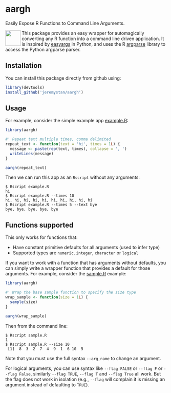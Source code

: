 # aargh

Easily Expose R Functions to Command Line Arguments.

<a href="Pirate Emoji"><img src="https://www.emojirequest.com/images/PirateEmoji.jpg" align="left" height="48" width="48" ></a>

This package provides an easy wrapper for automagically converting any R function into a command line driven application. It is inspired by [easyargs](https://pypi.python.org/pypi/easyargs/0.9.3) in Python, and uses the R [argparse](https://cran.r-project.org/web/packages/argparse/index.html) library to access the Python argparse parser.

## Installation

You can install this package directly from github using:

```r
library(devtools)
install_github('jeremystan/aargh')
```

## Usage

For example, consider the simple example app [example.R](/examples/example.R):

```r
library(aargh)

#' Repeat text multiple times, comma delimited
repeat_text <- function(text = 'hi', times = 1L) {
  message <- paste(rep(text, times), collapse = ', ')
  writeLines(message)
}

aargh(repeat_text)
```

Then we can run this app as an `Rscript` without any arguments:

```
$ Rscript example.R
hi
$ Rscript example.R --times 10
hi, hi, hi, hi, hi, hi, hi, hi, hi, hi
$ Rscript example.R --times 5 --text bye
bye, bye, bye, bye, bye
```

## Functions supported

This only works for functions that:

* Have constant primitive defaults for all arguments (used to infer type)
* Supported types are `numeric`, `integer`, `character` or `logical`

If you want to work with a function that has arguments without defaults, you can simply write a wrapper function that provides a default for those arguments. For example, consider the [sample.R](/examples/sample.R) example:

```r
library(aargh)

#' Wrap the base sample function to specify the size type
wrap_sample <- function(size = 1L) {
  sample(size)
}

aargh(wrap_sample)
```

Then from the command line:

```
$ Rscript sample.R
1
$ Rscript sample.R --size 10
 [1]  8  3  2  7  4  9  1  6 10  5
```

Note that you must use the full syntax `--arg_name` to change an argument.

For logical arguments, you can use syntax like `--flag FALSE` or `--flag F` or `--flag False`, similarly `--flag TRUE`, `--flag T` and `--flag True` all work. But the flag does not work in isolation (e.g., `--flag` will complain it is missing an argument instead of defaulting to `TRUE`).
